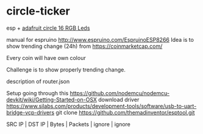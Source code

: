 # circle-ticker
esp + [adafruit circle 16 RGB Leds](https://goo.gl/photos/2rbd4TLcPbRnZYoS6)

manual for espruino http://www.espruino.com/EspruinoESP8266
Idea is to show trending change (24h) from https://coinmarketcap.com/

Every coin will have own colour

Challenge is to show properly trending change.

description of router.json

Setup
going through this https://github.com/nodemcu/nodemcu-devkit/wiki/Getting-Started-on-OSX
download driver https://www.silabs.com/products/development-tools/software/usb-to-uart-bridge-vcp-drivers
git clone https://github.com/themadinventor/esptool.git 

SRC IP | DST IP | Bytes | Packets | ignore | ignore

